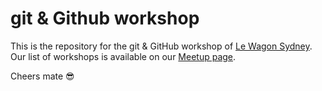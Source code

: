 # git & Github workshop

This is the repository for the git & GitHub workshop of [Le Wagon Sydney](https://www.lewagon.com/sydney). Our list of workshops is available on our [Meetup page](https://www.meetup.com/Le-Wagon-Sydney-Coding-Bootcamp/).

Cheers mate :sunglasses:
